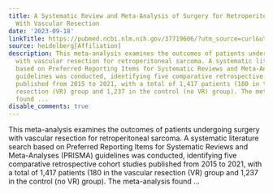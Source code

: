 ```yaml
---
title: A Systematic Review and Meta-Analysis of Surgery for Retroperitoneal Sarcoma
  With Vascular Resection
date: '2023-09-18'
linkTitle: https://pubmed.ncbi.nlm.nih.gov/37719606/?utm_source=curl&utm_medium=rss&utm_campaign=pubmed-2&utm_content=1FakS-2QOkCT8HsMOQP1bCRQ4YzyumYOmxmF0moLsQ3dFB1E9V&fc=20220326224207&ff=20230918181003&v=2.17.9.post6+86293ac
source: heidelberg[Affiliation]
description: This meta-analysis examines the outcomes of patients undergoing surgery
  with vascular resection for retroperitoneal sarcoma. A systematic literature search
  based on Preferred Reporting Items for Systematic Reviews and Meta-Analyses (PRISMA)
  guidelines was conducted, identifying five comparative retrospective cohort studies
  published from 2015 to 2021, with a total of 1,417 patients (180 in the vascular
  resection (VR) group and 1,237 in the control (no VR) group). The meta-analysis
  found ...
disable_comments: true
---
```

This meta-analysis examines the outcomes of patients undergoing surgery with vascular resection for retroperitoneal sarcoma. A systematic literature search based on Preferred Reporting Items for Systematic Reviews and Meta-Analyses (PRISMA) guidelines was conducted, identifying five comparative retrospective cohort studies published from 2015 to 2021, with a total of 1,417 patients (180 in the vascular resection (VR) group and 1,237 in the control (no VR) group). The meta-analysis found ...
